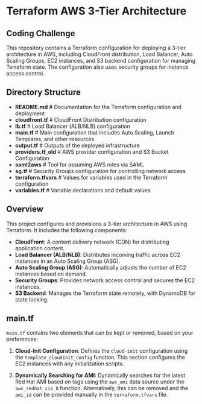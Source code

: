 # Terraform AWS 3-Tier Architecture

## Coding Challenge

This repository contains a Terraform configuration for deploying a 3-tier architecture in AWS, including CloudFront distribution, Load Balancer, Auto Scaling Groups, EC2 instances, and S3 backend configuration for managing Terraform state. The configuration also uses security groups for instance access control.

## Directory Structure


- **README.md** # Documentation for the Terraform configuration and deployment 
- **cloudfront.tf** # CloudFront Distribution configuration 
- **lb.tf** # Load Balancer (ALB/NLB) configuration 
- **main.tf** # Main configuration that includes Auto Scaling, Launch Templates, and other resources 
- **output.tf** # Outputs of the deployed infrastructure 
- **providers.tf_old** # AWS provider configuration and S3 Bucket Configuration 
- **saml2aws** # Tool for assuming AWS roles via SAML 
- **sg.tf** # Security Groups configuration for controlling network access 
- **terraform.tfvars** # Values for variables used in the Terraform configuration 
- **variables.tf** # Variable declarations and default values
## Overview

This project configures and provisions a 3-tier architecture in AWS using Terraform. It includes the following components:

- **CloudFront**: A content delivery network (CDN) for distributing application content.
- **Load Balancer (ALB/NLB)**: Distributes incoming traffic across EC2 instances in an Auto Scaling Group (ASG).
- **Auto Scaling Group (ASG)**: Automatically adjusts the number of EC2 instances based on demand.
- **Security Groups**: Provides network access control and secures the EC2 instances.
- **S3 Backend**: Manages the Terraform state remotely, with DynamoDB for state locking.

## main.tf

`main.tf` contains two elements that can be kept or removed, based on your preferences:

1. **Cloud-Init Configuration**: Defines the `cloud-init` configuration using the `template_cloudinit_config` function. This section configures the EC2 instances with any initialization scripts.
   
2. **Dynamically Searching for AMI**: Dynamically searches for the latest Red Hat AMI based on tags using the `aws_ami` data source under the `aws_redhat_cis_8` function. Alternatively, this can be removed and the `ami_id` can be provided manually in the `terraform.tfvars` file.

